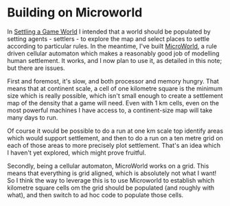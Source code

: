 # Building on Microworld

In [Settling a Game World](Settling-a-game-world.html) I intended that a world should be populated by setting agents - settlers - to explore the map and select places to settle according to particular rules. In the meantime, I've built [MicroWorld](https://github.com/simon-brooke/mw-ui), a rule driven cellular automaton which makes a reasonably good job of modelling human settlement. It works, and I now plan to use it, as detailed in this note; but there are issues.

First and foremost, it's slow, and both processor and memory hungry. That means that at continent scale, a cell of one kilometre square is the minimum size which is really possible, which isn't small enough to create a settlement map of the density that a game will need. Even with 1 km cells, even on the most powerful machines I have access to, a continent-size map will take many days to run.

Of course it would be possible to do a run at one km scale top identify areas which would support settlement, and then to do a run on a ten metre grid on each of those areas to more precisely plot settlement. That's an idea which I haven't yet explored, which might prove fruitful.

Secondly, being a cellular automaton, MicroWorld works on a grid. This means that everything is grid aligned, which is absolutely not what I want! So I think the way to leverage this is to use Microworld to establish which kilometre square cells om the grid should be populated (and roughly with what), and then switch to ad hoc code to populate those cells.
